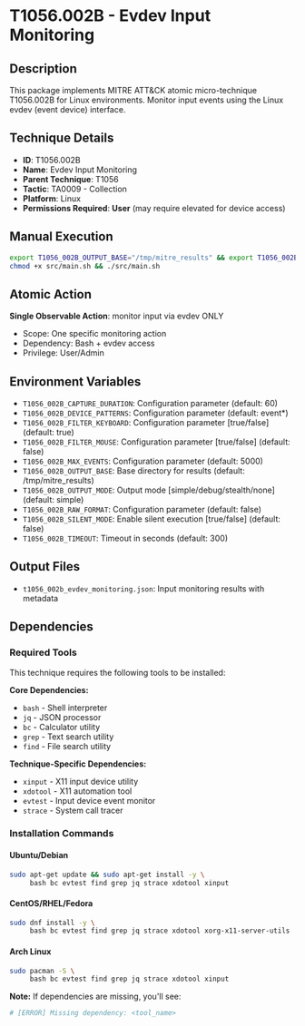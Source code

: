 # T1056.002B - Evdev Input Monitoring

## Description
This package implements MITRE ATT&CK atomic micro-technique T1056.002B for Linux environments. Monitor input events using the Linux evdev (event device) interface.

## Technique Details
- **ID**: T1056.002B
- **Name**: Evdev Input Monitoring
- **Parent Technique**: T1056
- **Tactic**: TA0009 - Collection
- **Platform**: Linux
- **Permissions Required**: **User** (may require elevated for device access)

## Manual Execution
```bash
export T1056_002B_OUTPUT_BASE="/tmp/mitre_results" && export T1056_002B_SILENT_MODE=false
chmod +x src/main.sh && ./src/main.sh
```

## Atomic Action
**Single Observable Action**: monitor input via evdev ONLY
- Scope: One specific monitoring action
- Dependency: Bash + evdev access
- Privilege: User/Admin

## Environment Variables
- `T1056_002B_CAPTURE_DURATION`: Configuration parameter (default: 60)
- `T1056_002B_DEVICE_PATTERNS`: Configuration parameter (default: event*)
- `T1056_002B_FILTER_KEYBOARD`: Configuration parameter [true/false] (default: true)
- `T1056_002B_FILTER_MOUSE`: Configuration parameter [true/false] (default: false)
- `T1056_002B_MAX_EVENTS`: Configuration parameter (default: 5000)
- `T1056_002B_OUTPUT_BASE`: Base directory for results (default: /tmp/mitre_results)
- `T1056_002B_OUTPUT_MODE`: Output mode [simple/debug/stealth/none] (default: simple)
- `T1056_002B_RAW_FORMAT`: Configuration parameter (default: false)
- `T1056_002B_SILENT_MODE`: Enable silent execution [true/false] (default: false)
- `T1056_002B_TIMEOUT`: Timeout in seconds (default: 300)

## Output Files
- `t1056_002b_evdev_monitoring.json`: Input monitoring results with metadata

## Dependencies

### Required Tools
This technique requires the following tools to be installed:

**Core Dependencies:**
- `bash` - Shell interpreter
- `jq` - JSON processor  
- `bc` - Calculator utility
- `grep` - Text search utility
- `find` - File search utility

**Technique-Specific Dependencies:**
- `xinput` - X11 input device utility
- `xdotool` - X11 automation tool
- `evtest` - Input device event monitor
- `strace` - System call tracer

### Installation Commands

#### Ubuntu/Debian
```bash
sudo apt-get update && sudo apt-get install -y \
     bash bc evtest find grep jq strace xdotool xinput
```

#### CentOS/RHEL/Fedora  
```bash
sudo dnf install -y \
     bash bc evtest find grep jq strace xdotool xorg-x11-server-utils
```

#### Arch Linux
```bash
sudo pacman -S \
     bash bc evtest find grep jq strace xdotool xinput
```

**Note:** If dependencies are missing, you'll see:
```bash
# [ERROR] Missing dependency: <tool_name>
```